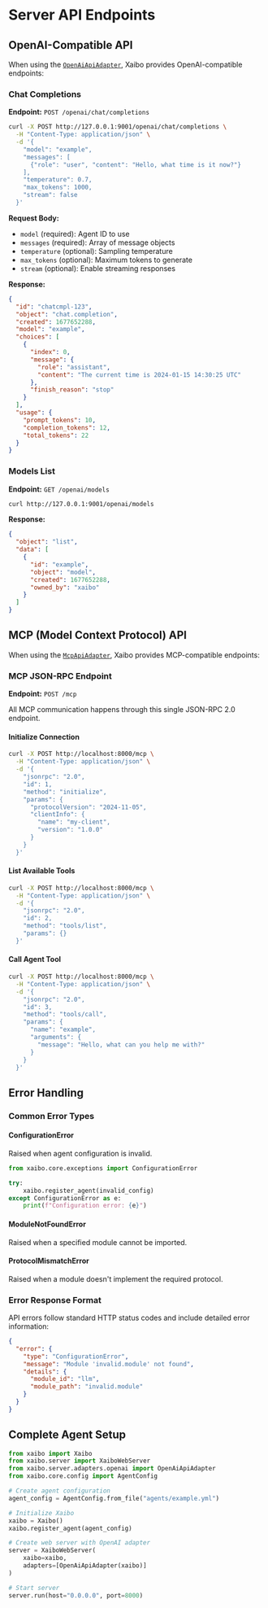 # Server API Endpoints

## OpenAI-Compatible API

When using the [`OpenAiApiAdapter`](https://github.com/xpressai/xaibo/blob/main/src/xaibo/server/adapters/openai_responses.py), Xaibo provides OpenAI-compatible endpoints:

### Chat Completions

**Endpoint:** `POST /openai/chat/completions`

```bash
curl -X POST http://127.0.0.1:9001/openai/chat/completions \
  -H "Content-Type: application/json" \
  -d '{
    "model": "example",
    "messages": [
      {"role": "user", "content": "Hello, what time is it now?"}
    ],
    "temperature": 0.7,
    "max_tokens": 1000,
    "stream": false
  }'
```

**Request Body:**
- `model` (required): Agent ID to use
- `messages` (required): Array of message objects
- `temperature` (optional): Sampling temperature
- `max_tokens` (optional): Maximum tokens to generate
- `stream` (optional): Enable streaming responses

**Response:**
```json
{
  "id": "chatcmpl-123",
  "object": "chat.completion",
  "created": 1677652288,
  "model": "example",
  "choices": [
    {
      "index": 0,
      "message": {
        "role": "assistant",
        "content": "The current time is 2024-01-15 14:30:25 UTC"
      },
      "finish_reason": "stop"
    }
  ],
  "usage": {
    "prompt_tokens": 10,
    "completion_tokens": 12,
    "total_tokens": 22
  }
}
```

### Models List

**Endpoint:** `GET /openai/models`

```bash
curl http://127.0.0.1:9001/openai/models
```

**Response:**
```json
{
  "object": "list",
  "data": [
    {
      "id": "example",
      "object": "model",
      "created": 1677652288,
      "owned_by": "xaibo"
    }
  ]
}
```

## MCP (Model Context Protocol) API

When using the [`McpApiAdapter`](https://github.com/xpressai/xaibo/blob/main/src/xaibo/server/adapters/mcp.py), Xaibo provides MCP-compatible endpoints:

### MCP JSON-RPC Endpoint

**Endpoint:** `POST /mcp`

All MCP communication happens through this single JSON-RPC 2.0 endpoint.

#### Initialize Connection

```bash
curl -X POST http://localhost:8000/mcp \
  -H "Content-Type: application/json" \
  -d '{
    "jsonrpc": "2.0",
    "id": 1,
    "method": "initialize",
    "params": {
      "protocolVersion": "2024-11-05",
      "clientInfo": {
        "name": "my-client",
        "version": "1.0.0"
      }
    }
  }'
```

#### List Available Tools

```bash
curl -X POST http://localhost:8000/mcp \
  -H "Content-Type: application/json" \
  -d '{
    "jsonrpc": "2.0",
    "id": 2,
    "method": "tools/list",
    "params": {}
  }'
```

#### Call Agent Tool

```bash
curl -X POST http://localhost:8000/mcp \
  -H "Content-Type: application/json" \
  -d '{
    "jsonrpc": "2.0",
    "id": 3,
    "method": "tools/call",
    "params": {
      "name": "example",
      "arguments": {
        "message": "Hello, what can you help me with?"
      }
    }
  }'
```

## Error Handling

### Common Error Types

#### ConfigurationError
Raised when agent configuration is invalid.

```python
from xaibo.core.exceptions import ConfigurationError

try:
    xaibo.register_agent(invalid_config)
except ConfigurationError as e:
    print(f"Configuration error: {e}")
```

#### ModuleNotFoundError
Raised when a specified module cannot be imported.

#### ProtocolMismatchError
Raised when a module doesn't implement the required protocol.

### Error Response Format

API errors follow standard HTTP status codes and include detailed error information:

```json
{
  "error": {
    "type": "ConfigurationError",
    "message": "Module 'invalid.module' not found",
    "details": {
      "module_id": "llm",
      "module_path": "invalid.module"
    }
  }
}
```

## Complete Agent Setup

```python
from xaibo import Xaibo
from xaibo.server import XaiboWebServer
from xaibo.server.adapters.openai import OpenAiApiAdapter
from xaibo.core.config import AgentConfig

# Create agent configuration
agent_config = AgentConfig.from_file("agents/example.yml")

# Initialize Xaibo
xaibo = Xaibo()
xaibo.register_agent(agent_config)

# Create web server with OpenAI adapter
server = XaiboWebServer(
    xaibo=xaibo,
    adapters=[OpenAiApiAdapter(xaibo)]
)

# Start server
server.run(host="0.0.0.0", port=8000)
